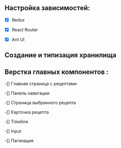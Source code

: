 ## Настройка зависимостей:

- [x] Redux

- [x] React Router

- [x] Ant UI

## Создание и типизация хранилища

## Верстка главных компонентов :

-[] Главная страница с рецептами

-[] Панель навигации

-[] Страница выбранного рецепта

-[] Карточка рецепта

-[] Timeline

-[] Input

-[] Пагинация
